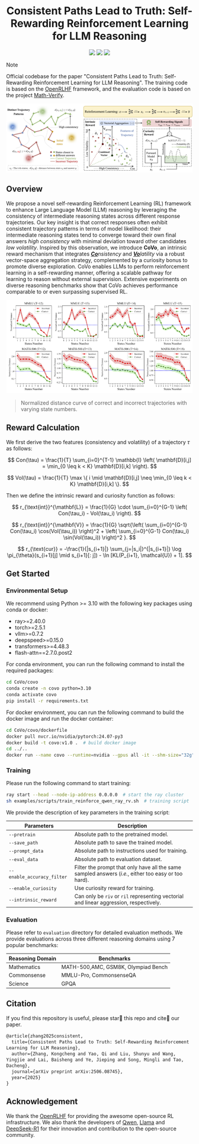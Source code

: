 <h1 align="center"> Consistent Paths Lead to Truth: Self-Rewarding Reinforcement Learning for LLM Reasoning</h1>

<div align="center">
<a href='https://arxiv.org/abs/2506.08745'><img src='https://img.shields.io/badge/arXiv-2506.08745-%23B31B1B?logo=arxiv'></a> 
<a href='https://huggingface.co/sastpg/Qwen2.5-3B-Instruct-CoVo'><img src='https://img.shields.io/badge/Hugging_Face-Models-%23FFD21E?style=flat&logo=huggingface&logoColor=%23FFD21E'></a>
<a href='https://huggingface.co/datasets/sastpg/CoVo_Dataset'><img src='https://img.shields.io/badge/Hugging_Face-Datasets-blue?style=flat&logo=huggingface&logoColor=%23FFD21E'></a>
</div>

> [!NOTE]
> Official codebase for the paper "Consistent Paths Lead to Truth: Self-Rewarding Reinforcement Learning for LLM Reasoning". The training code is based on the [OpenRLHF](https://github.com/OpenRLHF/OpenRLHF) framework, and the evaluation code is based on the project [Math-Verify](https://github.com/huggingface/Math-Verify).

<div align="center">
<img src="./images/framework.png">
</div>


## Overview
We propose a novel self-rewarding Reinforcement Learning (RL) framework to enhance Large Language Model (LLM) reasoning by leveraging the consistency of intermediate reasoning states across different response trajectories. Our key insight is that correct responses often exhibit consistent trajectory patterns in terms of model likelihood: their intermediate reasoning states tend to converge toward their own final answers *high consistency* with minimal deviation toward other candidates *low volatility*. Inspired by this observation, we introduce **CoVo**, an intrinsic reward mechanism that integrates *<u>**Co**</u>nsistency* and *<u>**Vo**</u>latility* via a robust vector-space aggregation strategy, complemented by a curiosity bonus to promote diverse exploration. CoVo enables LLMs to perform reinforcement learning in a self-rewarding manner, offering a scalable pathway for learning to reason without external supervision. Extensive experiments on diverse reasoning benchmarks show that CoVo achieves performance comparable to or even surpassing supervised RL.

![](./images/vol.png)
> Normalized distance curve of correct and incorrect trajectories with varying state numbers.

## Reward Calculation
We first derive the two features (consistency and volatility) of a trajectory $\tau$ as follows:

$$
Con(\tau) = \frac{1}{T} \sum_{i=0}^{T-1} \mathbb{I} \left( \mathbf{D}[i,j] = \min_{0 \leq k < K} \mathbf{D}[i,k] \right).
$$

$$
Vol(\tau) = \frac{1}{T} \max \{ i \mid \mathbf{D}[i,j] \neq \min_{0 \leq k < K} \mathbf{D}[i,k] \}.
$$

Then we define the intrinsic reward and curiosity function as follows:

$$
r_{\text{int}}^{\mathbf{L}}  = \frac{1}{G} \cdot \sum_{i=0}^{G-1} \left( Con(\tau_i) - Vol(\tau_i) \right).
$$

$$
r_{\text{int}}^{\mathbf{V}} = \frac{1}{G} \sqrt{\left( \sum_{i=0}^{G-1} Con(\tau_i) \cos(Vol(\tau_i)) \right)^2 + \left( \sum_{i=0}^{G-1} Con(\tau_i) \sin(Vol(\tau_i)) \right)^2 }.
$$

$$
r_{\text{cur}} = -\frac{1}{|s_{i+1}|} \sum_{j=|s_i|}^{|s_{i+1}|} \log \pi_{\theta}(s_{i+1}[j] \mid s_{i+1}[: j]) - \ln [KL(P_{i+1}, \mathcal{U}) + 1].
$$

## Get Started
### Environmental Setup
We recommend using Python >= 3.10 with the following key packages using conda or docker:
- ray>=2.40.0
- torch>=2.5.1
- vllm>=0.7.2
- deepspeed>=0.15.0
- transformers>=4.48.3
- flash-attn==2.7.0.post2

For conda environment, you can run the following command to install the required packages:
```bash
cd CoVo/covo
conda create -n covo python=3.10
conda activate covo
pip install -r requirements.txt
```

For docker environment, you can run the following command to build the docker image and run the docker container:
```bash
cd CoVo/covo/dockerfile
docker pull nvcr.io/nvidia/pytorch:24.07-py3
docker build -t covo:v1.0 .  # build docker image
cd ../..
docker run --name covo --runtime=nvidia --gpus all -it --shm-size="32g" -v $PWD:/workspace  covo:v1.0 bash
```
### Training
Please run the following command to start training:
```bash
ray start --head --node-ip-address 0.0.0.0  # start the ray cluster
sh examples/scripts/train_reinforce_qwen_ray_rv.sh  # training script
```
We provide the description of key parameters in the training script:

| Parameters                 | Description                                                  |
| -------------------------- | ------------------------------------------------------------ |
| `--pretrain`               | Absolute path to the pretrained model.                       |
| `--save_path`              | Absolute path to save the trained model.                     |
| `--prompt_data`            | Absolute path to instructions used for training.             |
| `--eval_data`              | Absolute path to evaluation dataset.                         |
| `--enable_accuracy_filter` | Filter the prompt that only have all the same sampled answers (*i.e.*, either too easy or too hard). |
| `--enable_curiosity`       | Use curiosity reward for training.                           |
| `--intrinsic_reward`       | Can only be `riv` or `ril` representing vectorial and linear aggression, respectively. |


### Evaluation
Please refer to `evaluation` directory for detailed evaluation methods. We provide evaluations across three different reasoning domains using 7 popular benchmarks:

| Reasoning Domain | Benchmarks                          |
| ---------------- | ----------------------------------- |
| Mathematics      | MATH-500,AMC, GSM8K, Olympiad Bench |
| Commonsense      | MMLU-Pro, CommonsenseQA             |
| Science          | GPQA                                |

## Citation
If you find this repository is useful, please star🌟 this repo and cite🔗 our paper.
```
@article{zhang2025consistent,
  title={Consistent Paths Lead to Truth: Self-Rewarding Reinforcement Learning for LLM Reasoning},
  author={Zhang, Kongcheng and Yao, Qi and Liu, Shunyu and Wang, Yingjie and Lai, Baisheng and Ye, Jieping and Song, Mingli and Tao, Dacheng},
  journal={arXiv preprint arXiv:2506.08745},
  year={2025}
}
```


## Acknowledgement
We thank the [OpenRLHF](https://github.com/OpenRLHF/OpenRLHF) for providing the awesome open-source RL infrastructure. We also thank the developers of [Qwen](https://github.com/QwenLM), [Llama](https://github.com/meta-llama) and [DeepSeek-R1](https://github.com/deepseek-ai/DeepSeek-R1) for their innovation and contribution to the open-source community.